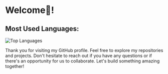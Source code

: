 # Welcome👋!

## Most Used Languages:

![Top Languages](https://github-readme-stats.vercel.app/api/top-langs/?username=domenechgenis&layout=compact)

Thank you for visiting my GitHub profile. Feel free to explore my repositories and projects. Don't hesitate to reach out if you have any questions or if there's an opportunity for us to collaborate. Let's build something amazing together!
